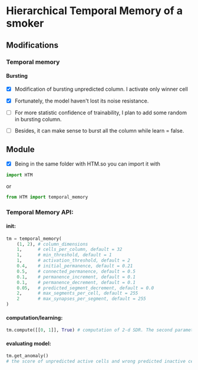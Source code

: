 # Hierarchical Temporal Memory of a smoker

## Modifications

### Temporal memory

#### Bursting
- [x] Modification of bursting unpredicted column. I activate only winner cell
- [x] Fortunately, the model haven't lost its noise resistance.
- [ ] For more statistic confidence of trainability, I plan to add some random in bursting column.
- [ ] Besides, it can make sense to burst all the column while learn = false.


## Module
- [x] Being in the same folder with HTM.so you can import it with
```python
import HTM
```
or
```python
from HTM import temporal_memory
```
### Temporal Memory API:
#### init:
```python
tm = temporal_memory(
    (1, 2), # column_dimensions
    1,      # cells_per_column, default = 32
    1,      # min_threshold, default = 1
    1,      # activation_threshold, default = 2
    0.4,    # initial_permanence, default = 0.21
    0.5,    # connected_permanence, default = 0.5
    0.1,    # permanence_increment, default = 0.1
    0.1,    # permanence_decrement, default = 0.1
    0.05,   # predicted_segment_decrement, default = 0.0
    2,      # max_segments_per_cell, default = 255
    2       # max_synapses_per_segment, default = 255
)
```
#### computation/learning:
```python
tm.compute([[0, 1]], True) # computation of 2-d SDR. The second parameter is learning
```
#### evaluating model:
```python
tm.get_anomaly() 
# the score of unpredicted active cells and wrong predicted inactive cells 
```
